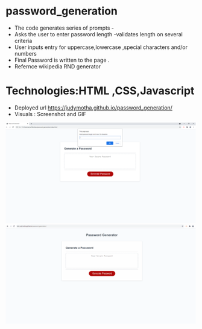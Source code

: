 # password_generation
* The code generates series of prompts -
* Asks the user to enter password length -validates length on several criteria
* User inputs entry for uppercase,lowercase ,special characters and/or  numbers 
* Final Password is  written to the page .
* Refernce wikipedia RND generator

# Technologies:HTML ,CSS,Javascript

* Deployed url https://judymotha.github.io/password_generation/
* Visuals : Screenshot and GIF 
 
 <img src="./Password_Generator.png">
 <img src="./PG.gif">
